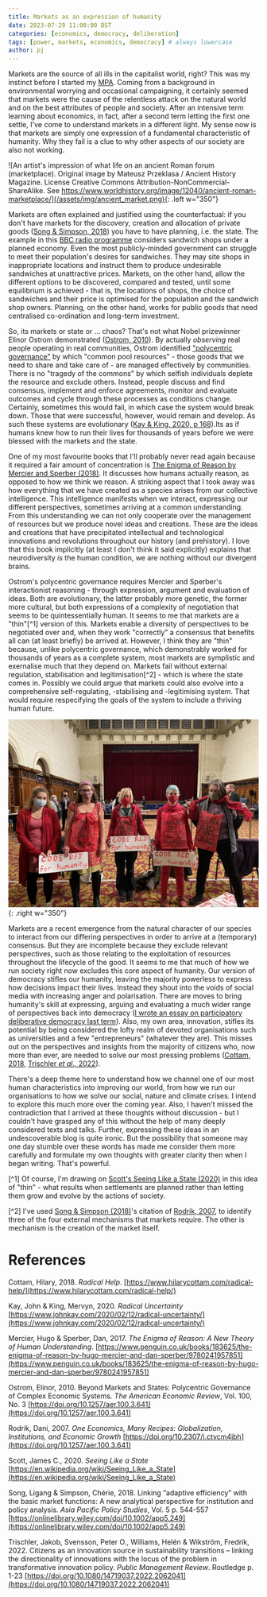 ```yaml
---
title: Markets as an expression of humanity
date: 2023-07-29 11:00:00 BST
categories: [economics, democracy, deliberation]
tags: [power, markets, economics, democracy] # always lowercase
author: pj
---
```


Markets are the source of all ills in the capitalist world, right? This was my instinct before I started my [MPA](https://www.ucl.ac.uk/bartlett/public-purpose/study/master-public-administration-mpa-innovation-public-policy-and-public-value). Coming from a background in environmental worrying and occasional campaigning, it certainly seemed that markets were the cause of the relentless attack on the natural world and on the best attributes of people and society. After an intensive term learning about economics, in fact, after a second term letting the first one settle, I've come to understand markets in a different light. My sense now is that markets are simply one expression of a fundamental characteristic of humanity. Why they fail is a clue to why other aspects of our society are also not working.

![An artist's impression of what life on an ancient Roman forum (marketplace). Original image by Mateusz Przeklasa / Ancient History Magazine. License Creative Commons Attribution-NonCommercial-ShareAlike. See https://www.worldhistory.org/image/12040/ancient-roman-marketplace/](/assets/img/ancient_market.png){: .left w="350"}

Markets are often explained and justified using the counterfactual: if you don't have markets for the discovery, creation and allocation of private goods ([Song & Simpson, 2018](https://onlinelibrary.wiley.com/doi/10.1002/app5.249)) you have to have planning, i.e. the state. The example in this [BBC radio programme](https://www.bbc.co.uk/sounds/play/b00zm0hy) considers sandwich shops under a planned economy. Even the most publicly-minded government can struggle to meet their population's desires for sandwiches. They may site shops in inappropriate locations and instruct them to produce undesirable sandwiches at unattractive prices. Markets, on the other hand, allow the different options to be discovered, compared and tested, until some equilibrium is achieved - that is, the locations of shops, the choice of sandwiches and their price is optimised for the population and the sandwich shop owners. Planning, on the other hand, works for public goods that need centralised co-ordination and long-term investment.

So, its markets or state or ... chaos? That's not what Nobel prizewinner Elinor Ostrom demonstrated ([Ostrom, 2010](https://doi.org/10.1257/aer.100.3.641)). By actually _observing_ real people operating in real communities, Ostrom identified ["polycentric governance"](https://ostromworkshop.indiana.edu/courses-teaching/teaching-tools/polycentric-goverance/what-is-pg.html) by which "common pool resources" - those goods that we need to share and take care of - are managed effectively by communities. There is no "tragedy of the commons" by which selfish individuals deplete the resource and exclude others. Instead, people discuss and find consensus, implement and enforce agreements, monitor and evaluate outcomes and cycle through these processes as conditions change. Certainly, sometimes this would fail, in which case the system would break down. Those that were successful, however, would remain and develop. As such these systems are evolutionary ([Kay & King, 2020, p 168](https://www.johnkay.com/2020/02/12/radical-uncertainty/)).Its as if humans knew how to run their lives for thousands of years before we were blessed with the markets and the state. 

One of my most favourite books that I'll probably never read again because it required a fair amount of concentration is [The Enigma of Reason by Mercier and Sperber (2018)](https://www.penguin.co.uk/books/183625/the-enigma-of-reason-by-hugo-mercier-and-dan-sperber/9780241957851). It discusses how humans actually reason, as opposed to how we think we reason. A striking aspect that I took away was how everything that we have created as a species arises from our collective intelligence. This intelligence manifests when we interact, expressing our different perspectives, sometimes arriving at a common understanding. From this understanding we can not only cooperate over the management of resources but we produce novel ideas and creations. These are the ideas and creations that have precipitated intellectual and technological innovations and revolutions throughout our history (and prehistory). I love that this book implicitly (at least I don't think it said explicitly) explains that neurodiversity _is_ the human condition, we are nothing without our divergent brains.

Ostrom's polycentric governance requires Mercier and Sperber's interactionist reasoning - through expression, argument and evaluation of ideas. Both are evolutionary, the latter probably more genetic, the former more cultural, but both expressions of a complexity of negotiation that seems to be quintessentially human. It seems to me that markets are a "thin"[^1] version of this. Markets enable a diversity of perspectives to be negotiated over and, when they work "correctly" a consensus that benefits all can (at least briefly) be arrived at. However, I think they are "thin" because, unlike polycentric governance, which demonstrably worked for thousands of years as a complete system, most markets are symplistic and exernalise much that they depend on. Markets fail without external regulation, stabilisation and legitimisation[^2] - which is where the state comes in. Possibly we could argue that markets could also evolve into a comprehensive self-regulating, -stabilising and -legitimising system. That would require respecifying the goals of the system to include a thriving human future. 

![Local residents attempt to draw attention to international crises at a local council meeting](/assets/img/coderedscc.jpg){: .right w="350"}

Markets are a recent emergence from the natural character of our species to interact from our differing perspectives in order to arrive at a (temporary) consensus. But they are incomplete because they exclude relevant perspectives, such as those relating to the exploitation of resources throughout the lifecycle of the good. It seems to me that much of how we run society right now excludes this core aspect of humanity. Our version of democracy stifles our humanity, leaving the majority powerless to express how decisions impact their lives. Instead they shout into the voids of social media with increasing anger and polarisation. There are moves to bring humanity's skill at expressing, arguing and evaluating a much wider range of perspectives back into democracy ([I wrote an essay on participatory deliberative democracy last term](https://github.com/PenguinJunk/mpa-assignments/blob/main/public_participatory_deliberative_local_democracy.pdf)). Also, my own area, innovation, stifles its potential by being considered the lofty realm of devoted organisations such as universities and a few "entrepreneurs" (whatever they are). This misses out on the perspectives and insights from the majority of citizens who, now more than ever, are needed to solve our most pressing problems ([Cottam, 2018](https://www.hilarycottam.com/radical-help/), [Trischler _et al_., 2022](https://doi.org/10.1080/14719037.2022.2062041)).

There's a deep theme here to understand how we channel one of our most human characteristics into improving our world, from how we run our organisations to how we solve our social, nature and climate crises. I intend to explore this much more over the coming year. Also, I haven't missed the contradiction that I arrived at these thoughts without discussion - but I couldn't have grasped any of this without the help of many deeply considered texts and talks. Further, expressing these ideas in an undescoverable blog is quite ironic. But the possibility that someone may one day stumble over these words has made me consider them more carefully and formulate my own thoughts with greater clarity then when I began writing. That's powerful.

[^1] Of course, I'm drawing on [Scott's Seeing Like a State (2020)](https://en.wikipedia.org/wiki/Seeing_Like_a_State) in this idea of "thin" - what results when settlements are planned rather than letting them grow and evolve by the actions of society. 
 
[^2] I've used [Song & Simpson (2018)](https://onlinelibrary.wiley.com/doi/10.1002/app5.249)'s citation of [Rodrik, 2007](https://doi.org/10.2307/j.ctvcm4jbh), to identify three of the four external mechanisms that markets require. The other is mechanism is the creation of the market itself.  

# References

Cottam, Hilary, 2018. _Radical Help_. [https://www.hilarycottam.com/radical-help/](https://www.hilarycottam.com/radical-help/)

Kay, John & King, Mervyn, 2020. _Radical Uncertainty_ [https://www.johnkay.com/2020/02/12/radical-uncertainty/](https://www.johnkay.com/2020/02/12/radical-uncertainty/)

Mercier, Hugo & Sperber, Dan, 2017. _The Enigma of Reason: A New Theory of Human Understanding_. [https://www.penguin.co.uk/books/183625/the-enigma-of-reason-by-hugo-mercier-and-dan-sperber/9780241957851](https://www.penguin.co.uk/books/183625/the-enigma-of-reason-by-hugo-mercier-and-dan-sperber/9780241957851)

Ostrom, Elinor, 2010. Beyond Markets and States: Polycentric Governance of Complex Economic Systems. _The American Economic Review_, Vol. 100, No. 3 [https://doi.org/10.1257/aer.100.3.641](https://doi.org/10.1257/aer.100.3.641)

Rodrik, Dani, 2007. _One Economics, Many Recipes: Globalization, Institutions, and Economic Growth_ [https://doi.org/10.2307/j.ctvcm4jbh](https://doi.org/10.1257/aer.100.3.641)

Scott, James C., 2020. _Seeing Like a State_ [https://en.wikipedia.org/wiki/Seeing_Like_a_State](https://en.wikipedia.org/wiki/Seeing_Like_a_State)

Song, Ligang & Simpson, Chérie, 2018. Linking “adaptive efficiency” with the basic market functions: A new analytical perspective for institution and policy analysis. _Asia Pacific Policy Studies_, Vol. 5 p. 544-557 [https://onlinelibrary.wiley.com/doi/10.1002/app5.249](https://onlinelibrary.wiley.com/doi/10.1002/app5.249)
 
Trischler, Jakob, Svensson, Peter O., Williams, Helén & Wikström, Fredrik, 2022. Citizens as an innovation source in sustainability transitions – linking the directionality of innovations with the locus of the problem in transformative innovation policy. _Public Management Review_. Routledge 
p. 1-23 [https://doi.org/10.1080/14719037.2022.2062041](https://doi.org/10.1080/14719037.2022.2062041)
